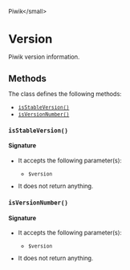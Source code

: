 <small>Piwik\</small>

Version
=======

Piwik version information.

Methods
-------

The class defines the following methods:

- [`isStableVersion()`](#isstableversion)
- [`isVersionNumber()`](#isversionnumber)

<a name="isstableversion" id="isstableversion"></a>
<a name="isStableVersion" id="isStableVersion"></a>
### `isStableVersion()`

#### Signature

-  It accepts the following parameter(s):
    - `$version`
      
- It does not return anything.

<a name="isversionnumber" id="isversionnumber"></a>
<a name="isVersionNumber" id="isVersionNumber"></a>
### `isVersionNumber()`

#### Signature

-  It accepts the following parameter(s):
    - `$version`
      
- It does not return anything.

